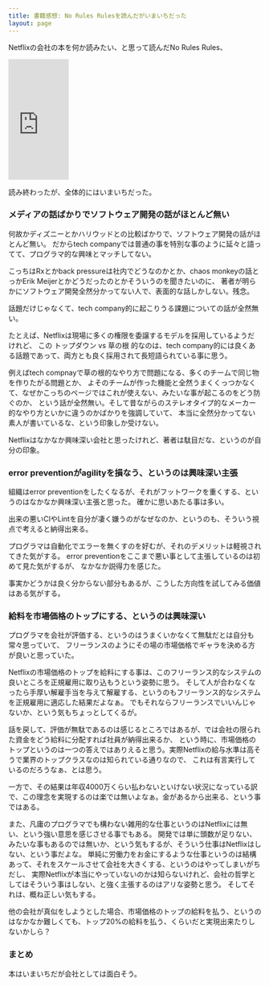 ```yaml
---
title: 書籍感想: No Rules Rulesを読んだがいまいちだった
layout: page
---
```

Netflixの会社の本を何か読みたい、と思って読んだNo Rules Rules、

<iframe style="width:120px;height:240px;" marginwidth="0" marginheight="0" scrolling="no" frameborder="0" src="https://rcm-fe.amazon-adsystem.com/e/cm?ref=tf_til&t=karino203-22&m=amazon&o=9&p=8&l=as1&IS1=1&detail=1&asins=B081Y3R657&linkId=5191c30947d1643e8887264f2ae8dc6a&bc1=ffffff&amp;lt1=_top&fc1=333333&lc1=0066c0&bg1=ffffff&f=ifr">
    </iframe>

読み終わったが、全体的にはいまいちだった。

### メディアの話ばかりでソフトウェア開発の話がほとんど無い

何故かディズニーとかハリウッドとの比較ばかりで、ソフトウェア開発の話がほとんど無い。
だからtech companyでは普通の事を特別な事のように延々と語ってて、プログラマ的な興味とマッチしてない。

こっちはRxとかback pressureは社内でどうなのかとか、chaos monkeyの話とっかErik Meijerとかどうだったのとかそういうのを聞きたいのに、
著者が明らかにソフトウェア開発全然分かってない人で、表面的な話しかしない。残念。

話題だけじゃなくて、tech company的に起こりうる課題についての話が全然無い。

たとえば、Netflixは現場に多くの権限を委譲するモデルを採用しているようだけれど、
この トップダウン vs 草の根 的なのは、tech company的には良くある話題であって、両方とも良く採用されて長短語られている事に思う。

例えばtech compnayで草の根的なやり方で問題になる、多くのチームで同じ物を作りたがる問題とか、
よそのチームが作った機能と全然うまくくっつかなくて、なぜかこっちのページではこれが使えない、みたいな事が起こるのをどう防ぐのか、
という話が全然無い。そして昔ながらのステレオタイプ的なメーカー的なやり方といかに違うのかばかりを強調していて、
本当に全然分かってない素人が書いているな、という印象しか受けない。

Netflixはなかなか興味深い会社と思ったけれど、著者は駄目だな、というのが自分の印象。

### error preventionがagilityを損なう、というのは興味深い主張

組織はerror preventionをしたくなるが、それがフットワークを重くする、というのはなかなか興味深い主張と思った。
確かに思いあたる事は多い。

出来の悪いCIやLintを自分が凄く嫌うのがなぜなのか、というのも、そういう視点で考えると納得出来る。

プログラマは自動化でエラーを無くすのを好むが、それのデメリットは軽視されてきた気がする。
error preventionをここまで悪い事として主張しているのは初めて見た気がするが、
なかなか説得力を感じた。

事実かどうかは良く分からない部分もあるが、こうした方向性を試してみる価値はある気がする。

### 給料を市場価格のトップにする、というのは興味深い

プログラマを会社が評価する、というのはうまくいかなくて無駄だとは自分も常々思っていて、
フリーランスのようにその場の市場価格でギャラを決める方が良いと思っていた。

Netflixの市場価格のトップを給料にする事は、このフリーランス的なシステムの良いところを正規雇用に取り込もうという姿勢に思う。
そして人が合わなくなったら手厚い解雇手当を与えて解雇する、というのもフリーランス的なシステムを正規雇用に適応した結果だよなぁ。
でもそれならフリーランスでいいんじゃないか、という気もちょっとしてくるが。

話を戻して、評価が無駄であるのは感じるところではあるが、では会社の限られた資金をどう給料に分配すれば社員が納得出来るか、
という時に、市場価格のトップというのは一つの答えではありえると思う。実際Netflixの給与水準は高そうで業界のトップクラスなのは知られている通りなので、
これは有言実行しているのだろうなぁ、とは思う。

一方で、その結果は年収4000万くらい払わないといけない状況になっている訳で、この理念を実現するのは楽では無いよなぁ。金があるから出来る、という事ではある。

また、凡庸のプログラマでも構わない雑用的な仕事というのはNetflixには無い、という強い意思を感じさせる事でもある。
開発では単に頭数が足りない、みたいな事もあるのでは無いか、という気もするが、そういう仕事はNetflixはしない、という事だよな。
単純に労働力をお金にするような仕事というのは結構あって、それをスケールさせて会社を大きくする、というのはやってしまいがちだし、
実際Netflixが本当にやっていないのかは知らないけれど、会社の哲学としてはそういう事はしない、と強く主張するのはアリな姿勢と思う。
そしてそれは、概ね正しい気もする。

他の会社が真似をしようとした場合、市場価格のトップの給料を払う、というのはなかなか難しくても、トップ20%の給料を払う、くらいだと実現出来たりしないかしら？

### まとめ

本はいまいちだが会社としては面白そう。